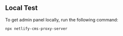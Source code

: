 ## Local Test

To get admin panel locally, run the following command:

```bash
npx netlify-cms-proxy-server
```
